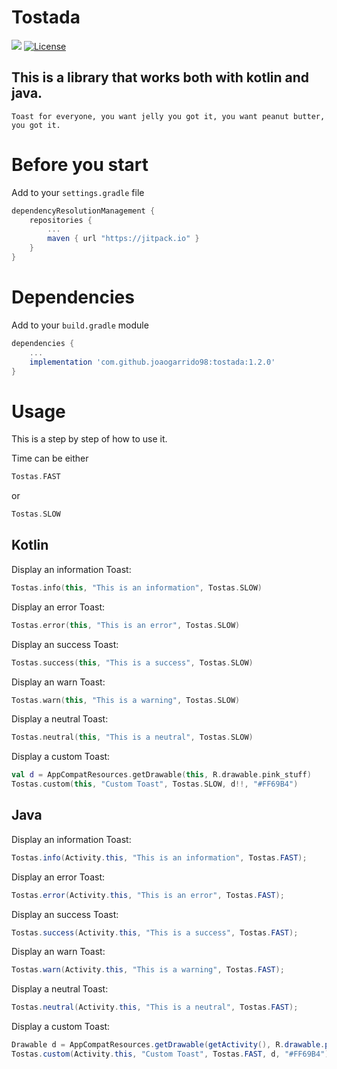 # Tostada
[![](https://jitpack.io/v/joaogarrido98/tostada.svg)](https://jitpack.io/#joaogarrido98/tostada)
[![License](https://img.shields.io/badge/License-Apache%202.0-blue.svg)](https://opensource.org/licenses/Apache-2.0)

## This is a library that works both with kotlin and java. 
`Toast for everyone, you want jelly you got it, you want peanut butter, you got it.`

# Before you start

Add to your `settings.gradle` file

```gradle
dependencyResolutionManagement {
	repositories {
		...
		maven { url "https://jitpack.io" }
	}
}
```

# Dependencies
Add to your `build.gradle` module
```gradle
dependencies {
	...
	implementation 'com.github.joaogarrido98:tostada:1.2.0'
}
```

# Usage
This is a step by step of how to use it.

Time can be either
```kotlin 
Tostas.FAST
```
or
```kotlin
Tostas.SLOW
```
## Kotlin

Display an information Toast:
```kotlin
Tostas.info(this, "This is an information", Tostas.SLOW)
```

Display an error Toast:
```kotlin
Tostas.error(this, "This is an error", Tostas.SLOW)
```

Display an success Toast:
```kotlin
Tostas.success(this, "This is a success", Tostas.SLOW)
```

Display an warn Toast:
```kotlin
Tostas.warn(this, "This is a warning", Tostas.SLOW)
```
Display a neutral Toast:
```kotlin
Tostas.neutral(this, "This is a neutral", Tostas.SLOW)
```
Display a custom Toast:
```kotlin
val d = AppCompatResources.getDrawable(this, R.drawable.pink_stuff)
Tostas.custom(this, "Custom Toast", Tostas.SLOW, d!!, "#FF69B4")
```

## Java

Display an information Toast:
```java
Tostas.info(Activity.this, "This is an information", Tostas.FAST);
```

Display an error Toast:
```java
Tostas.error(Activity.this, "This is an error", Tostas.FAST);
```

Display an success Toast:
```Java
Tostas.success(Activity.this, "This is a success", Tostas.FAST);
```

Display an warn Toast:
```java
Tostas.warn(Activity.this, "This is a warning", Tostas.FAST);
```

Display a neutral Toast:
```java
Tostas.neutral(Activity.this, "This is a neutral", Tostas.FAST);
```
Display a custom Toast:
```java
Drawable d = AppCompatResources.getDrawable(getActivity(), R.drawable.pink_stuff)
Tostas.custom(Activity.this, "Custom Toast", Tostas.FAST, d, "#FF69B4");
```
